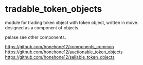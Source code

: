 # tradable_token_objects
module for trading token object with token object, written in move.  
designed as a component of objects.

pelase see other components.

https://github.com/honehone12/components_common  
https://github.com/honehone12/auctionable_token_objects  
https://github.com/honehone12/sellable_token_objects  

